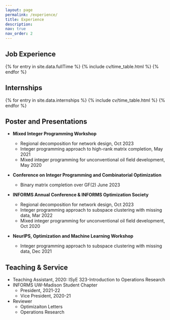 ```yaml
---
layout: page
permalink: /experience/
title: Experience
description: 
nav: true
nav_order: 2
---
```


## Job Experience
{% for entry in site.data.fullTime %}
   {% include cv/time_table.html %}
{% endfor %}

## Internships

{% for entry in site.data.internships %}
   {% include cv/time_table.html %}
{% endfor %}


## Poster and Presentations	
- **Mixed Integer Programming Workshop**
    - Regional decomposition for network design, Oct 2023
	- Integer programming approach to high-rank matrix completion, May 2021
	- Mixed integer programming for unconventional oil field development, May 2020

- **Conference on Integer Programming and Combinatorial Optimization**
	- Binary matrix completion over GF(2) June 2023
	
- **INFORMS Annual Conference & INFORMS Optimization Society**
	- Regional decomposition for network design, Oct 2023
	- Integer programming approach to subspace clustering with missing data, Mar 2022
    - Mixed integer programming for unconventional oil field development, Oct 2020
	
- **NeurIPS, Optimization and Machine Learning Workshop**
    - Integer programming approach to subspace clustering with missing data, Dec 2021

## Teaching & Service
- Teaching Assistant, 2020: ISyE 323-Introduction to Operations Research
- INFORMS UW-Madison Student Chapter
  - President, 2021-22
  - Vice President, 2020-21
- Reviewer
  - Optimizaiton Letters
  - Operations Research

<!-- <div class="post"> -->
<!--   <div class="header-bar"> -->
<!--     <h1>Internships</h1> -->
<!--     <em>Some amazing internships I have done during my PhD </em> -->
<!--   </div> -->
<!-- </div> -->
<!-- <br> -->
<!--   <p> -->
<!--   <img style="float:right; width:12vw;min-width:220px;margin: 0px 0px 0px 10px;" src="../assets/img/spheres.JPG"> -->
<!--   </p> -->
<!-- ##### **Amazon, Seattle, WA, May-Aug, 2022** -->
<!--  - Learning framework for reducing search space for a network design problem -->
<!--  - Tools and technologies used: Graph Neural Networks, PyTorch, Sagemaker, Python -->

<!-- <br> -->

<!-- ##### **Amazon, Virtual, June-Aug, 2021** -->
<!--   <p> -->
<!--   <img style="float:right; width:12vw;min-width:220px;margin: 0px 0px 0px 10px;" src="../assets/img/amazon.png"> -->
<!--   </p> -->
<!--  - Decomposition based solution approach for network design in middle mile domain -->
<!--  - Tools and technologies: Java -->

<!-- <br> -->
<!-- ##### **Schneider National, Greenbay, WI, June-Aug, 2020** -->
<!--   <p> -->
<!--   <img style="float:right; width:12vw;min-width:220px;margin: 0px 0px 0px 10px;" src="../assets/img/schneider_logo.png"> -->
<!--   </p> -->
<!--  - Cost forecasting model to predict carrier truckload freight rates in spot market -->
<!--  - Tools and technologies used: Python, SQL, Time series forecasting -->
 
